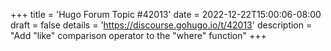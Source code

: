 +++
title = 'Hugo Forum Topic #42013'
date = 2022-12-22T15:00:06-08:00
draft = false
details = 'https://discourse.gohugo.io/t/42013'
description = "Add "like" comparison operator to the "where" function"
+++
